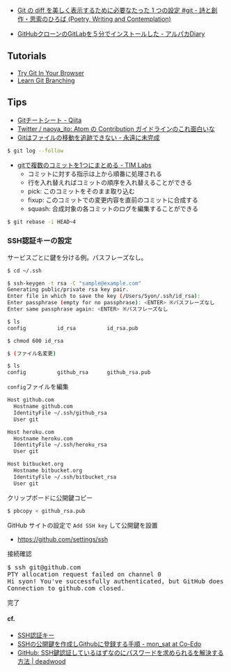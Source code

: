 - [Git の diff を美しく表示するために必要なたった 1 つの設定 #git - 詩と創作・思索のひろば (Poetry, Writing and Contemplation)](http://motemen.hatenablog.com/entry/2013/11/26/Git_%E3%81%AE_diff_%E3%82%92%E7%BE%8E%E3%81%97%E3%81%8F%E8%A1%A8%E7%A4%BA%E3%81%99%E3%82%8B%E3%81%9F%E3%82%81%E3%81%AB%E5%BF%85%E8%A6%81%E3%81%AA%E3%81%9F%E3%81%A3%E3%81%9F_1_%E3%81%A4%E3%81%AE%E8%A8%AD)

- [GitHubクローンのGitLabを５分でインストールした - アルパカDiary](http://d.hatena.ne.jp/toritori0318/20140523/1400863038)

## Tutorials

- [Try Git In Your Browser](https://github.com/blog/1183-try-git-in-your-browser)
- [Learn Git Branching](http://k.swd.cc/learnGitBranching-ja/)

## Tips

- [Gitチートシート - Qiita](http://qiita.com/ktaro/items/1d8c8ae698a88b1d6f0f)
- [Twitter / naoya_ito: Atom の Contribution ガイドラインのこれ面白いな](https://twitter.com/naoya_ito/status/474357838710448128)
- [Gitはファイルの移動を追跡できない - 永遠に未完成](http://d.hatena.ne.jp/thinca/20090217/1234799036)
```bash
$ git log --follow
```
- [gitで複数のコミットを1つにまとめる - TIM Labs](http://labs.timedia.co.jp/2010/11/git-squash-commits.html)
    - コミットに対する指示は上から順番に処理される
    - 行を入れ替えればコミットの順序を入れ替えることができる
    - pick: このコミットをそのまま取り込む
    - fixup: このコミットでの変更内容を直前のコミットに合成する
    - squash: 合成対象の各コミットのログを編集することができる
```bash
$ git rebase -i HEAD~4
```

### SSH認証キーの設定
サービスごとに鍵を分ける例。パスフレーズなし。
```bash
$ cd ~/.ssh
```
```bash
$ ssh-keygen -t rsa -C "sample@example.com"
Generating public/private rsa key pair.
Enter file in which to save the key (/Users/Syon/.ssh/id_rsa):
Enter passphrase (empty for no passphrase): <ENTER> ※パスフレーズなし
Enter same passphrase again: <ENTER> ※パスフレーズなし
```
```bash
$ ls
config          id_rsa          id_rsa.pub
```
```bash
$ chmod 600 id_rsa
```
```bash
$ (ファイル名変更)
```
```bash
$ ls
config          github_rsa      github_rsa.pub
```
`config`ファイルを編集
```bash
Host github.com
  Hostname github.com
  IdentityFile ~/.ssh/github_rsa
  User git

Host heroku.com
  Hostname heroku.com
  IdentityFile ~/.ssh/heroku_rsa
  User git

Host bitbucket.org
  Hostname bitbucket.org
  IdentityFile ~/.ssh/bitbucket_rsa
  User git
```
クリップボードに公開鍵コピー
```bash
$ pbcopy < github_rsa.pub
```

GitHub サイトの設定で `Add SSH key` して公開鍵を設置
- https://github.com/settings/ssh

接続確認
<pre>
$ ssh git@github.com
PTY allocation request failed on channel 0
Hi syon! You've successfully authenticated, but GitHub does not provide shell access.
Connection to github.com closed.
</pre>
完了

#### cf.
- [SSH認証キー](http://morizyun.github.io/blog/ssh-key-bitbucket-github/)
- [SSHの公開鍵を作成しGithubに登録する手順 - mon_sat at Co-Edo](http://monsat.hatenablog.com/entry/generating-ssh-keys-for-github)
- [GitHub: SSH鍵認証しているはずなのにパスワードを求められるを解決する方法 | deadwood](http://www.d-wood.com/blog/2013/08/29_4522.html)

